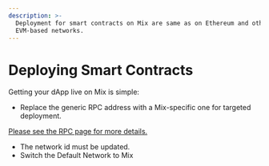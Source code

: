 ```yaml
---
description: >-
  Deployment for smart contracts on Mix are same as on Ethereum and other
  EVM-based networks.
---
```


# Deploying Smart Contracts

Getting your dApp live on Mix is simple:

* Replace the generic RPC address with a Mix-specific one for targeted deployment.

[Please see the RPC page for more details.](../../understanding-fuse/getting-started-with-fuse/network-details.md)

* The network id must be updated.
* Switch the Default Network to Mix
